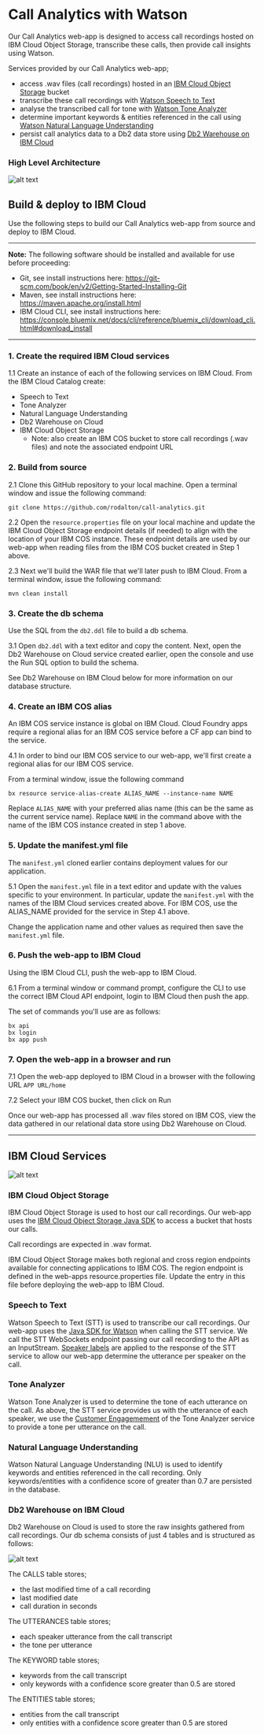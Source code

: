 # Call Analytics with Watson
Our Call Analytics web-app is designed to access call recordings hosted on IBM Cloud Object Storage, transcribe these calls, then provide call insights using Watson.

Services provided by our Call Analytics web-app;
- access .wav files (call recordings) hosted in an [IBM Cloud Object Storage](https://www.ibm.com/cloud/object-storage) bucket
- transcribe these call recordings with [Watson Speech to Text](https://www.ibm.com/watson/services/speech-to-text/)
- analyse the transcribed call for tone with [Watson Tone Analyzer](https://www.ibm.com/watson/services/tone-analyzer/)
- determine important keywords & entities referenced in the call using [Watson Natural Language Understanding](https://www.ibm.com/watson/services/natural-language-understanding/)
- persist call analytics data to a Db2 data store using [Db2 Warehouse on IBM Cloud](https://www.ibm.com/cloud/db2-warehouse-on-cloud)

### High Level Architecture
![alt text](https://ibm.box.com/shared/static/lgzjxw7wdy2aaz2l621csdvf5u4kgtc5.jpg "High level architecture")

## Build & deploy to IBM Cloud
Use the following steps to build our Call Analytics web-app from source and deploy to IBM Cloud.

---
**Note:** The following software should be installed and available for use before proceeding: 
- Git, see install instructions here: https://git-scm.com/book/en/v2/Getting-Started-Installing-Git
- Maven, see install instructions here: https://maven.apache.org/install.html
- IBM Cloud CLI, see install instructions here: https://console.bluemix.net/docs/cli/reference/bluemix_cli/download_cli.html#download_install

---

### 1. Create the required IBM Cloud services
1.1 Create an instance of each of the following services on IBM Cloud. From the IBM Cloud Catalog create: 
- Speech to Text
- Tone Analyzer
- Natural Language Understanding
- Db2 Warehouse on Cloud
- IBM Cloud Object Storage
	- Note: also create an IBM COS bucket to store call recordings (.wav files) and note the associated endpoint URL

### 2. Build from source
2.1 Clone this GitHub repository to your local machine. Open a terminal window and issue the following command: 
```
git clone https://github.com/rodalton/call-analytics.git
```

2.2 Open the `resource.properties` file on your local machine and update the IBM Cloud Object Storage endpoint details (if needed) to align with the location of your IBM COS instance. These endpoint details are used by our web-app when reading files from the IBM COS bucket created in Step 1 above. 

2.3 Next we'll build the WAR file that we'll later push to IBM Cloud. From a terminal window, issue the following command: 
```
mvn clean install
```
### 3. Create the db schema
Use the SQL from the `db2.ddl` file to build a db schema. 

3.1 Open `db2.ddl` with a text editor and copy the content. Next, open the Db2 Warehouse on Cloud service created earlier, open the console and use the Run SQL option to build the schema. 

See Db2 Warehouse on IBM Cloud below for more information on our database structure.

### 4. Create an IBM COS alias
An IBM COS service instance is global on IBM Cloud. Cloud Foundry apps require a regional alias for an IBM COS service before a CF app can bind to the service. 

4.1 In order to bind our IBM COS service to our web-app, we'll first create a regional alias for our IBM COS service.

From a terminal window, issue the following command
```
bx resource service-alias-create ALIAS_NAME --instance-name NAME
``` 

Replace `ALIAS_NAME` with your preferred alias name (this can be the same as the current service name). 
Replace `NAME` in the command above with the name of the IBM COS instance created in step 1 above.
 
### 5. Update the manifest.yml file
The `manifest.yml` cloned earlier contains deployment values for our application. 
 
5.1 Open the `manifest.yml` file in a text editor and update with the values specific to your environment. In particular, update the `manifest.yml` with the names of the IBM Cloud services created above. For IBM COS, use the ALIAS_NAME provided for the service in Step 4.1 above. 

Change the application name and other values as required then save the `manifest.yml` file. 

### 6. Push the web-app to IBM Cloud
Using the IBM Cloud CLI, push the web-app to IBM Cloud. 

6.1 From a terminal window or command prompt, configure the CLI to use the correct IBM Cloud API endpoint, login to IBM Cloud then push the app.

The set of commands you'll use are as follows: 
```
bx api
bx login
bx app push
```
### 7. Open the web-app in a browser and run

7.1 Open the web-app deployed to IBM Cloud in a browser with the following URL `APP URL/home`

7.2 Select your IBM COS bucket, then click on Run

Once our web-app has processed all .wav files stored on IBM COS, view the data gathered in our relational data store using Db2 Warehouse on Cloud. 

---
## IBM Cloud Services
![alt text](https://ibm.box.com/shared/static/jwfhwkvs87vbw53peq6j78p98uc17xzk.png "Sequence Diagram")

### IBM Cloud Object Storage
IBM Cloud Object Storage is used to host our call recordings. Our web-app uses the [IBM Cloud Object Storage Java SDK](https://github.com/IBM/ibm-cos-sdk-java) to access a bucket that hosts our calls.

Call recordings are expected in .wav format.

IBM Cloud Object Storage makes both regional and cross region endpoints available for connecting applications to IBM COS. The region endpoint is defined in the web-apps resource.properties file. Update the entry in this file before deploying the web-app to IBM Cloud.

### Speech to Text
Watson Speech to Text (STT) is used to transcribe our call recordings. Our web-app uses the [Java SDK for Watson](https://github.com/watson-developer-cloud/java-sdk) when calling the STT service. We call the STT WebSockets endpoint passing our call recording to the API as an InputStream. [Speaker labels](https://console.bluemix.net/docs/services/speech-to-text/output.html#output) are applied to the response of the STT service to allow our web-app determine the utterance per speaker on the call.  

### Tone Analyzer
Watson Tone Analyzer is used to determine the tone of each utterance on the call. As above, the STT service provides us with the utterance of each speaker, we use the [Customer Engagemement](https://console.bluemix.net/docs/services/tone-analyzer/using-tone-chat.html#using-the-customer-engagement-endpoint) of the Tone Analyzer service to provide a tone per utterance on the call.  

### Natural Language Understanding
Watson Natural Language Understanding (NLU) is used to identify keywords and entities referenced in the call recording. Only keywords/entities with a confidence score of greater than 0.7 are persisted in the database.

### Db2 Warehouse on IBM Cloud
Db2 Warehouse on Cloud is used to store the raw insights gathered from call recordings. Our db schema consists of just 4 tables and is structured as follows:

![alt text](https://ibm.box.com/shared/static/besjmwa5p5ixou2q247g51cwetyaol39.png "DB Schema")

The CALLS table stores; 
- the last modified time of a call recording  
- last modified date 
- call duration in seconds 

The UTTERANCES table stores; 
- each speaker utterance from the call transcript
- the tone per utterance 

The KEYWORD table stores; 
- keywords from the call transcript
- only keywords with a confidence score greater than 0.5 are stored 

The ENTITIES table stores; 
- entities from the call transcript
- only entities with a confidence score greater than 0.5 are stored  
